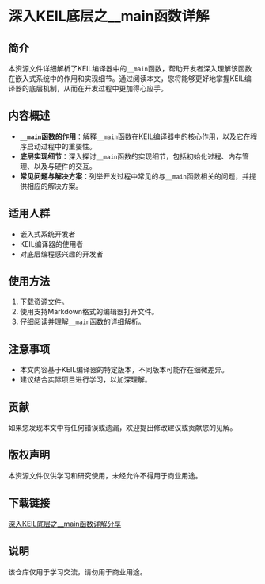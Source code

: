 # 深入KEIL底层之__main函数详解

## 简介
本资源文件详细解析了KEIL编译器中的`__main`函数，帮助开发者深入理解该函数在嵌入式系统中的作用和实现细节。通过阅读本文，您将能够更好地掌握KEIL编译器的底层机制，从而在开发过程中更加得心应手。

## 内容概述
- **`__main`函数的作用**：解释`__main`函数在KEIL编译器中的核心作用，以及它在程序启动过程中的重要性。
- **底层实现细节**：深入探讨`__main`函数的实现细节，包括初始化过程、内存管理、以及与硬件的交互。
- **常见问题与解决方案**：列举开发过程中常见的与`__main`函数相关的问题，并提供相应的解决方案。

## 适用人群
- 嵌入式系统开发者
- KEIL编译器的使用者
- 对底层编程感兴趣的开发者

## 使用方法
1. 下载资源文件。
2. 使用支持Markdown格式的编辑器打开文件。
3. 仔细阅读并理解`__main`函数的详细解析。

## 注意事项
- 本文内容基于KEIL编译器的特定版本，不同版本可能存在细微差异。
- 建议结合实际项目进行学习，以加深理解。

## 贡献
如果您发现本文中有任何错误或遗漏，欢迎提出修改建议或贡献您的见解。

## 版权声明
本资源文件仅供学习和研究使用，未经允许不得用于商业用途。

## 下载链接
[深入KEIL底层之__main函数详解分享](https://pan.quark.cn/s/145c78a98253)

## 说明

该仓库仅用于学习交流，请勿用于商业用途。
